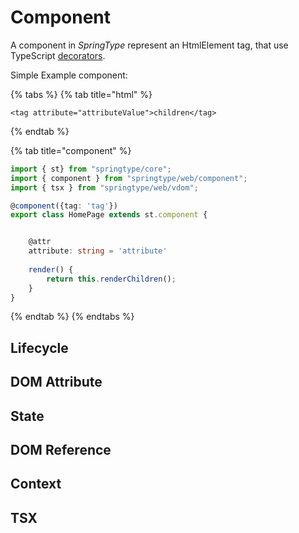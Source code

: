 # Component

A component in _SpringType_ represent an HtmlElement tag, that use TypeScript [decorators](https://www.typescriptlang.org/docs/handbook/decorators.html).

Simple Example component:

{% tabs %}
{% tab title="html" %}
```markup
<tag attribute="attributeValue">children</tag>
```
{% endtab %}

{% tab title="component" %}
```typescript
import { st} from "springtype/core";
import { component } from "springtype/web/component";
import { tsx } from "springtype/web/vdom";

@component({tag: 'tag'})
export class HomePage extends st.component {


    @attr
    attribute: string = 'attribute'
    
    render() {
        return this.renderChildren();          
    }
}

```
{% endtab %}
{% endtabs %}

## Lifecycle

## DOM Attribute

## State

## DOM Reference

## Context

## TSX



